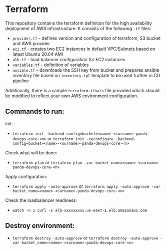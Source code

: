# Terraform

This repository contains the terraform definition for the high availability deployment of AWS infrastructure. It consists of the following `.tf` files:

* `provider.tf` - defines version and configuration of terraform, S3 bucket and AWS provider
* `ec2.tf` - creates two EC2 instances in default VPC/Subnets based on latest Ubuntu 20.04 AMI
* `alb.tf` - load balancer configuration for EC2 instances
* `variables.tf` - definition of variables
* `ansible.tf` - downloads the SSH key from bucket and prepares ansible inventory file based on `inventory.tpl` template to be used further in CD pipeline

Additionally, there is a sample `terraform.tfvars` file provided which should be modified to reflect your own AWS environment configuration.

## Commands to run:

Init:
* `terraform init -backend-config=bucket=<name>-<surname>-panda-devops-core-<n>` or `terraform init -reconfigure -backend-config=bucket=<name>-<surname>-panda-devops-core-<n>`

Check what will be done:
* `terraform plan` or `terraform plan -var bucket_name=<name>-<surname>-panda-devops-core-<n>`

Apply configuration:
* `terraform apply -auto-approve` or `terraform apply -auto-approve -var bucket_name=<name>-<surname>-panda-devops-core-<n>`

Check the loadbalancer readiness:
* `watch -n 1 curl -s alb-xxxxxxxxx.us-east-1.elb.amazonaws.com`

## Destroy environment:

* `terraform destroy -auto-approve` or `terraform destroy -auto-approve -var bucket_name=<name>-<surname>-panda-devops-core-<n>`
